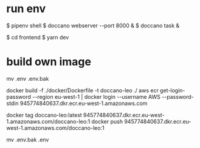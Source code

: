 # run env

$ pipenv shell
$ doccano webserver --port 8000 &
$ doccano task &

$ cd frontend
$ yarn dev


# build own image
mv .env .env.bak

docker build -f ./docker/Dockerfile -t doccano-leo ./
aws ecr get-login-password --region eu-west-1 | docker login --username AWS --password-stdin 945774840637.dkr.ecr.eu-west-1.amazonaws.com

docker tag doccano-leo:latest 945774840637.dkr.ecr.eu-west-1.amazonaws.com/doccano-leo:1
docker push 945774840637.dkr.ecr.eu-west-1.amazonaws.com/doccano-leo:1

mv .env.bak .env